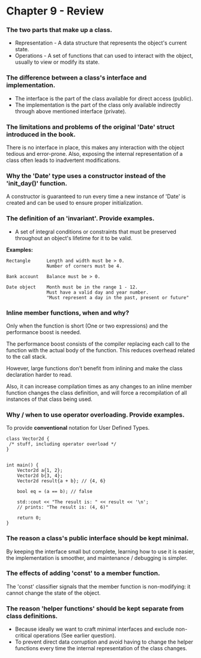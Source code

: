 # Chapter 9 - Review

### The two parts that make up a class.
- Representation - A data structure that represents the object's current state.
- Operations - A set of functions that can used to interact with the object, usually to view or modify its state.

### The difference between a class's interface and implementation.
- The interface is the part of the class available for direct access (public).
- The implementation is the part of the class only available indirectly through above mentioned interface (private).

### The limitations and problems of the original 'Date' struct introduced in the book.
There is no interface in place, this makes any interaction with the object tedious and error-prone. Also, exposing the internal representation of a class often leads to inadvertent modifications.

### Why the 'Date' type uses a constructor instead of the 'init_day()' function.
A constructor is guaranteed to run every time a new instance of 'Date' is created and can be used to ensure proper initialization.

### The definition of an 'invariant'. Provide examples.
- A set of integral conditions or constraints that must be preserved throughout an object's lifetime for it to be valid.

**Examples:**
```
Rectangle      Length and width must be > 0.
               Number of corners must be 4.

Bank account   Balance must be > 0.

Date object    Month must be in the range 1 - 12.
               Must have a valid day and year number.
               "Must represent a day in the past, present or future"
```

### Inline member functions, when and why?
Only when the function is short (One or two expressions) and the performance boost is needed.

The performance boost consists of the compiler replacing each call to the function with the actual body of the function. This reduces overhead related to the call stack.

However, large functions don't benefit from inlining and make the class declaration harder to read.

Also, it can increase compilation times as any changes to an inline member function changes the class definition, and will force a recompilation of all instances of that class being used.

### Why / when to use operator overloading. Provide examples.
To provide **conventional** notation for User Defined Types.
```
class Vector2d {
 /* stuff, including operator overload */
}


int main() {
	Vector2d a{1, 2};
	Vector2d b{3, 4};
	Vector2d result{a + b}; // {4, 6}
	
	bool eq = (a == b); // false
	
	std::cout << "The result is: " << result << '\n';
	// prints: "The result is: (4, 6)"
	
	return 0;
}
```

### The reason a class's public interface should be kept minimal.
By keeping the interface small but complete, learning how to use it is easier, the implementation is smoother, and maintenance / debugging is simpler.

### The effects of adding 'const' to a member function.
The 'const' classifier signals that the member function is non-modifying: it cannot change the state of the object.

### The reason 'helper functions' should be kept separate from class definitions.
- Because ideally we want to craft minimal interfaces and exclude non-critical operations (See earlier question).
- To prevent direct data corruption and avoid having to change the helper functions every time the internal representation of the class changes.
